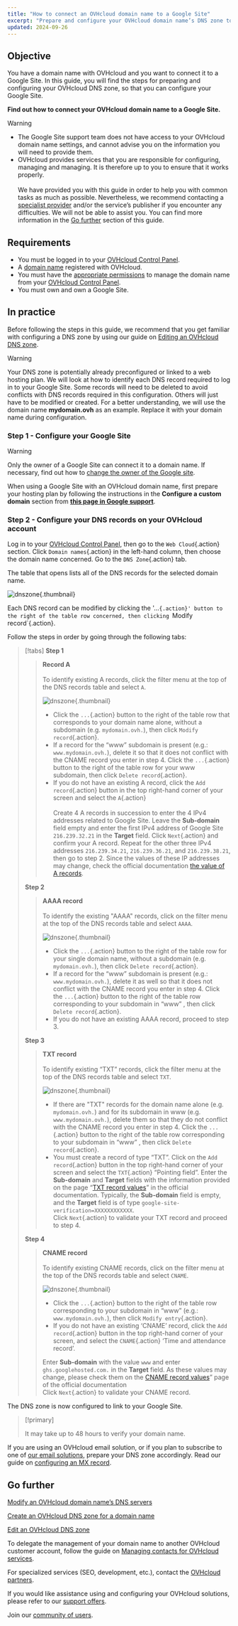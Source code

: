 ```yaml
---
title: "How to connect an OVHcloud domain name to a Google Site"
excerpt: "Prepare and configure your OVHcloud domain name’s DNS zone to connect to a Google Site"
updated: 2024-09-26
---
```


## Objective

You have a domain name with OVHcloud and you want to connect it to a Google Site. In this guide, you will find the steps for preparing and configuring your OVHcloud DNS zone, so that you can configure your Google Site.

**Find out how to connect your OVHcloud domain name to a Google Site.**

> [!warning]
>
> - The Google Site support team does not have access to your OVHcloud domain name settings, and cannot advise you on the information you will need to provide them.
> - OVHcloud provides services that you are responsible for configuring, managing and managing. It is therefore up to you to ensure that it works properly.<br><br> We have provided you with this guide in order to help you with common tasks as much as possible. Nevertheless, we recommend contacting a [specialist provider](/links/partner) and/or the service’s publisher if you encounter any difficulties. We will not be able to assist you. You can find more information in the [Go further](#gofurther) section of this guide.
>

## Requirements

- You must be logged in to your [OVHcloud Control Panel](/links/manager).
- A [domain name](/links/web/domains) registered with OVHcloud.
- You must have the [appropriate permissions](/pages/account_and_service_management/account_information/managing_contacts) to manage the domain name from your [OVHcloud Control Panel](/links/manager).
- You must own and own a Google Site.

## In practice

Before following the steps in this guide, we recommend that you get familiar with configuring a DNS zone by using our guide on [Editing an OVHcloud DNS zone](/pages/web_cloud/domains/dns_zone_edit).

> [!warning]
>
> Your DNS zone is potentially already preconfigured or linked to a web hosting plan. We will look at how to identify each DNS record required to log in to your Google Site. Some records will need to be deleted to avoid conflicts with DNS records required in this configuration. Others will just have to be modified or created. For a better understanding, we will use the domain name **mydomain.ovh** as an example. Replace it with your domain name during configuration.

### Step 1 - Configure your Google Site

> [!warning]
>
> Only the owner of a Google Site can connect it to a domain name. If necessary, find out how to [change the owner of the Google site](https://support.google.com/sites/answer/97934).

When using a Google Site with an OVHcloud domain name, first prepare your hosting plan by following the instructions in the **Configure a custom domain** section from [**this page in Google support**](https://support.google.com/sites/answer/9068867?hl=en#zippy=).

### Step 2 - Configure your DNS records on your OVHcloud account

Log in to your [OVHcloud Control Panel](/links/manager), then go to the `Web Cloud`{.action} section. Click `Domain names`{.action} in the left-hand column, then choose the domain name concerned. Go to the `DNS Zone`{.action} tab.

The table that opens lists all of the DNS records for the selected domain name.

![dnszone](/pages/assets/screens/control_panel/product-selection/web-cloud/domain-dns/dns-zone/tab-mydomain-anycast.png){.thumbnail}

Each DNS record can be modified by clicking the '...`{.action}' button to the right of the table row concerned, then clicking `Modify record`{.action}.

Follow the steps in order by going through the following tabs:

> [!tabs]
> **Step 1**
>> **Record A**<br><br>
>> To identify existing A records, click the filter menu at the top of the DNS records table and select `A`.
>>
>>![dnszone](/pages/assets/screens/control_panel/product-selection/web-cloud/domain-dns/dns-zone/filter-a.png){.thumbnail}
>>
>> - Click the `...`{.action} button to the right of the table row that corresponds to your domain name alone, without a subdomain (e.g. `mydomain.ovh.`), then click `Modify record`{.action}.<br>
>> - If a record for the “www” subdomain is present (e.g.: `www.mydomain.ovh.`), delete it so that it does not conflict with the CNAME record you enter in step 4. Click the `...`{.action} button to the right of the table row for your www subdomain, then click `Delete record`{.action}.<br>
>> - If you do not have an existing A record, click the `Add record`{.action} button in the top right-hand corner of your screen and select the `A`{.action}<br><br>
>> Create 4 A records in succession to enter the 4 IPv4 addresses related to Google Site.
>> Leave the **Sub-domain** field empty and enter the first IPv4 address of Google Site `216.239.32.21` in the **Target** field.
>> Click `Next`{.action} and confirm your A record. Repeat for the other three IPv4 addresses `216.239.34.21`, `216.239.36.21`, and `216.239.38.21`, then go to step 2. Since the values of these IP addresses may change, check the official documentation [the value of A records](https://support.google.com/a/answer/2579934?hl=en&ref_topic=2721296&sjid=10373374977980680534-EU).
>>
> **Step 2**
>> **AAAA record**<br><br>
>> To identify the existing "AAAA" records, click on the filter menu at the top of the DNS records table and select `AAAA`.
>>
>>![dnszone](/pages/assets/screens/control_panel/product-selection/web-cloud/domain-dns/dns-zone/filter-aaaa.png){.thumbnail}
>>
>> - Click the `...`{.action} button to the right of the table row for your single domain name, without a subdomain (e.g. `mydomain.ovh.`), then click `Delete record`{.action}.<br>
>> - If a record for the “www” subdomain is present (e.g.: `www.mydomain.ovh.`), delete it as well so that it does not conflict with the CNAME record you enter in step 4. Click the `...`{.action} button to the right of the table row corresponding to your subdomain in “www” , then click `Delete record`{.action}.<br>
>> - If you do not have an existing AAAA record, proceed to step 3.
>>
> **Step 3**
>> **TXT record**<br><br>
>> To identify existing “TXT” records, click the filter menu at the top of the DNS records table and select `TXT`.
>>
>>![dnszone](/pages/assets/screens/control_panel/product-selection/web-cloud/domain-dns/dns-zone/filter-txt.png){.thumbnail}
>>
>> - If there are "TXT" records for the domain name alone (e.g. `mydomain.ovh.`) and for its subdomain in www (e.g. `www.mydomain.ovh.`), delete them so that they do not conflict with the CNAME record you enter in step 4. Click the `...`{.action} button to the right of the table row corresponding to your subdomain in “www” , then click `Delete record`{.action}.<br>
>> - You must create a record of type “TXT”. Click on the `Add record`{.action} button in the top right-hand corner of your screen and select the `TXT`{.action} “Pointing field”.
>> Enter the **Sub-domain** and **Target** fields with the information provided on the page “[TXT record values](https://support.google.com/a/answer/2716802?hl=en&ref_topic=2716886&sjid=3052810298579211755-EU)” in the official documentation. Typically, the **Sub-domain** field is empty, and the **Target** field is of type `google-site-verification=XXXXXXXXXXXX`.<br>
>> Click `Next`{.action} to validate your TXT record and proceed to step 4.
>>
> **Step 4**
>> **CNAME record**<br><br>
>> To identify existing CNAME records, click on the filter menu at the top of the DNS records table and select `CNAME`.
>>
>>![dnszone](/pages/assets/screens/control_panel/product-selection/web-cloud/domain-dns/dns-zone/filter-cname.png){.thumbnail}
>>
>> - Click the `...`{.action} button to the right of the table row corresponding to your subdomain in “www” (e.g.: `www.mydomain.ovh.`), then click `Modify entry`{.action}.<br>
>> - If you do not have an existing ‘CNAME’ record, click the `Add record`{.action} button in the top right-hand corner of your screen, and select the `CNAME`{.action} ‘Time and attendance record’.
>>
>> Enter **Sub-domain** with the value `www` and enter `ghs.googlehosted.com.` in the **Target** field. As these values may change, please check them on the [CNAME record values](https://support.google.com/a/answer/112038?sjid=3052810298579211755-EU)” page of the official documentation<br>
>> Click `Next`{.action} to validate your CNAME record.

The DNS zone is now configured to link to your Google Site.

> [!primary]
>
> It may take up to 48 hours to verify your domain name.

If you are using an OVHcloud email solution, or if you plan to subscribe to one of [our email solutions](/links/web/emails), prepare your DNS zone accordingly. Read our guide on [configuring an MX record](/pages/web_cloud/domains/dns_zone_mx).

## Go further <a name="go-further"></a>

[Modify an OVHcloud domain name’s DNS servers](/pages/web_cloud/domains/dns_server_general_information)

[Create an OVHcloud DNS zone for a domain name](/pages/web_cloud/domains/dns_zone_create)

[Edit an OVHcloud DNS zone](/pages/web_cloud/domains/dns_zone_edit)

To delegate the management of your domain name to another OVHcloud customer account, follow the guide on [Managing contacts for OVHcloud services](/pages/account_and_service_management/account_information/managing_contacts).

For specialized services (SEO, development, etc.), contact the [OVHcloud partners](/links/partner).

If you would like assistance using and configuring your OVHcloud solutions, please refer to our [support offers](/links/support).

Join our [community of users](/links/community).

